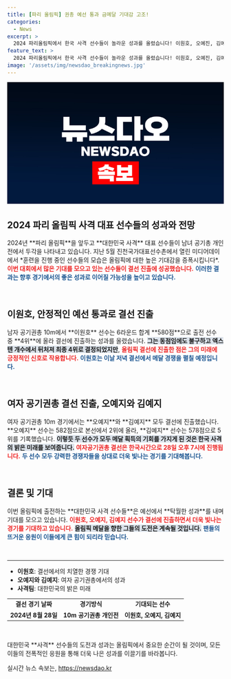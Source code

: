```yaml
---
title: [파리 올림픽] 권총 예선 통과 금메달 기대감 고조!
categories:
  - News
excerpt: >
  2024 파리올림픽에서 한국 사격 선수들이 놀라운 성과를 올렸습니다! 이원호, 오예진, 김예지가 공기권총 10m 남녀 경기에서 결선행 티켓을 확보하며 메달 경쟁에 돌입합니다. 치열한 경쟁 속에서 이들의 활약을 놓치지 마세요!
feature_text: >
  2024 파리올림픽에서 한국 사격 선수들이 놀라운 성과를 올렸습니다! 이원호, 오예진, 김예지가 공기권총 10m 남녀 경기에서 결선행 티켓을 확보하며 메달 경쟁에 돌입합니다. 치열한 경쟁 속에서 이들의 활약을 놓치지 마세요!
image: '/assets/img/newsdao_breakingnews.jpg'
---
```


<p><img src="/assets/img/newsdao_breakingnews.jpg" alt="ontimetimes 속보" /></p>

<h2 data-ke-size="size26">2024 파리 올림픽 사격 대표 선수들의 성과와 전망</h2>

<p data-ke-size="size16">2024년 **파리 올림픽**을 앞두고 **대한민국 사격** 대표 선수들이 남녀 공기총 개인전에서 두각을 나타내고 있습니다. 지난 5월 진천국가대표선수촌에서 열린 미디어데이에서 *훈련을 진행 중인 선수들의 모습은 올림픽에 대한 높은 기대감을 증폭시킵니다*. <b><span style="color: #ee2323;">이번 대회에서 많은 기대를 모으고 있는 선수들이 결선 진출에 성공했습니다.</span></b> <b><span style="color: #1a5490;">이러한 결과는 향후 경기에서의 좋은 성과로 이어질 가능성을 높이고 있습니다.</span></b></p>

<p data-ke-size="size16">&nbsp;</p>

<h2 data-ke-size="size26">이원호, 안정적인 예선 통과로 결선 진출</h2>

<p data-ke-size="size16">남자 공기권총 10m에서 **이원호** 선수는 6라운드 합계 **580점**으로 출전 선수 중 **4위**에 올라 결선에 진출하는 성과를 올렸습니다. <b><span style="background-color: #21538527;">그는 동점임에도 불구하고 엑스텐 개수에서 뒤처져 최종 4위로 결정되었지만</span></b>, <b><span style="color: #ee2323;">올림픽 결선에 진출한 점은 그의 미래에 긍정적인 신호로 작용합니다.</span></b> <b><span style="color: #1a5490;">이원호는 이날 저녁 결선에서 메달 경쟁을 펼칠 예정입니다.</span></b></p>

<p data-ke-size="size16">&nbsp;</p>

<h2 data-ke-size="size26">여자 공기권총 결선 진출, 오예지와 김예지</h2>

<p data-ke-size="size16">여자 공기권총 10m 경기에서는 **오예지**와 **김예지** 모두 결선에 진출했습니다. **오예지** 선수는 582점으로 본선에서 2위에 올라, **김예지** 선수는 578점으로 5위를 기록했습니다. <b><span style="background-color: #21538527;">이렇듯 두 선수가 모두 메달 획득의 기회를 가지게 된 것은 한국 사격의 밝은 미래를 보여줍니다.</span></b> <b><span style="color: #ee2323;">여자공기권총 결선은 한국시간으로 28일 오후 7시에 진행됩니다.</span></b> <b><span style="color: #1a5490;">두 선수 모두 강력한 경쟁자들을 상대로 더욱 빛나는 경기를 기대해봅니다.</span></b></p>

<p data-ke-size="size16">&nbsp;</p>

<h2 data-ke-size="size26">결론 및 기대</h2>

<p data-ke-size="size16">이번 올림픽에 출전하는 **대한민국 사격 선수들**은 예선에서 **탁월한 성과**를 내며 기대를 모으고 있습니다. <b><span style="color: #ee2323;">이원호, 오예지, 김예지 선수가 결선에 진출하면서 더욱 빛나는 경기를 기대하고 있습니다.</span></b> <b><span style="background-color: #21538527;">올림픽 메달을 향한 그들의 도전은 계속될 것입니다.</span></b> <b><span style="color: #1a5490;">팬들의 뜨거운 응원이 이들에게 큰 힘이 되리라 믿습니다.</span></b></p>

<p data-ke-size="size16">&nbsp;</p>

<hr />

<ul>
    <li><b>이원호</b>: 결선에서의 치열한 경쟁 기대</li>
    <li><b>오예지와 김예지</b>: 여자 공기권총에서의 성과</li>
    <li><b>사격팀</b>: 대한민국의 밝은 미래</li>
</ul>

<table>
    <tr>
        <td style="text-align: center; height: 17px;"><b>결선 경기 날짜</b></td>
        <td style="text-align: center; height: 17px;"><b>경기방식</b></td>
        <td style="text-align: center; height: 17px;"><b>기대되는 선수</b></td>
    </tr>
    <tr>
        <td style="text-align: center; height: 17px;"><b>2024년 8월 28일</b></td>
        <td style="text-align: center; height: 17px;"><b>10m 공기권총 개인전</b></td>
        <td style="text-align: center; height: 17px;"><b>이원호, 오예지, 김예지</b></td>
    </tr>
</table>

<p data-ke-size="size16">&nbsp;</p>

<p data-ke-size="size16">대한민국 **사격** 선수들의 도전과 성과는 올림픽에서 중요한 순간이 될 것이며, 모든 이들의 전폭적인 응원을 통해 더욱 나은 성과를 이끌기를 바라봅니다.</p>
실시간 뉴스 속보는, <a href="https://newsdao.kr" rel="dofollow">https://newsdao.kr</a>


